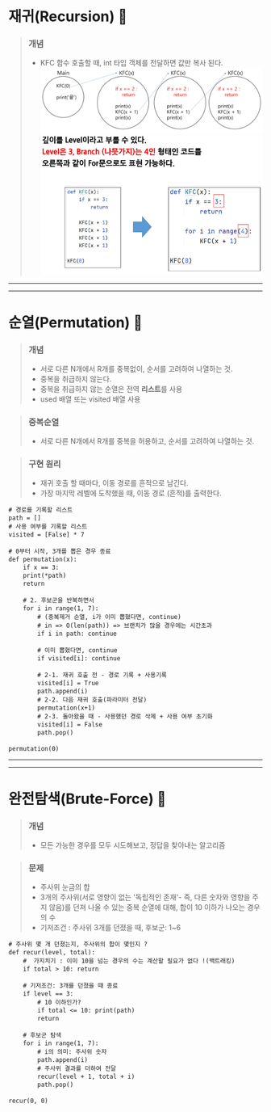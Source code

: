# 재귀(Recursion) 🎡

> ### 개념
> - KFC 함수 호출할 때, int 타입 객체를 전달하면 값만 복사 된다.
> ![img.png](img.png)
> ![img_1.png](img_1.png)

---
---

# 순열(Permutation) 🎡

> ### 개념
> -  서로 다른 N개에서 R개를 중복없이, 순서를 고려하여 나열하는 것.
> -  중복을 취급하지 않는다.
> -  중복을 취급하지 않는 순열은 전역 **리스트**를 사용
> -  used 배열 또는 visited 배열 사용

> ### 중복순열
> - 서로 다른 N개에서 R개를 중복을 허용하고, 순서를 고려하여 나열하는 것.

> ### 구현 원리
> - 재귀 호출 할 때마다, 이동 경로를 흔적으로 남긴다.
> - 가장 마지막 레벨에 도착했을 때, 이동 경로 (흔적)를 출력한다.

```
# 경로를 기록할 리스트
path = [] 
# 사용 여부를 기록할 리스트
visited = [False] * 7

# 0부터 시작, 3개를 뽑은 경우 종료
def permutation(x):
    if x == 3:
    print(*path)
    return
    
    # 2. 후보군을 반복하면서
    for i in range(1, 7):
        # (중복제거 순열, i가 이미 뽑혔다면, continue)
        # in => O(len(path)) => 브랜치가 많을 경우에는 시간초과    
        if i in path: continue
    
        # 이미 뽑혔다면, continue
        if visited[i]: continue
    
        # 2-1. 재귀 호출 전 - 경로 기록 + 사용기록
        visited[i] = True
        path.append(i)
        # 2-2. 다음 재귀 호출(파라미터 전달)
        permutation(x+1)
        # 2-3. 돌아왔을 때 - 사용했던 경로 삭제 + 사용 여부 초기화
        visited[i] = False
        path.pop()

permutation(0)
```
---
---
# 완전탐색(Brute-Force) 🎡

> ### 개념
> - 모든 가능한 경우를 모두 시도해보고, 정답을 찾아내는 알고리즘

> ### 문제
> - 주사위 눈금의 합
> - 3개의 주사위(서로 영향이 없는 '독립적인 존재'- 즉, 다른 숫자와 영향을 주지 않음)를 던져 나올 수 있는 중복 순열에 대해, 합이 10 이하가 나오는 경우의 수
> - 기저조건 : 주사위 3개를 던졌을 때, 후보군: 1~6

```
# 주사위 몇 개 던졌는지, 주사위의 합이 몇인지 ?
def recur(level, total):
    #  가지치기 : 이미 10을 넘는 경우의 수는 계산할 필요가 없다 !(백트래킹)
    if total > 10: return
    
    # 기저조건: 3개를 던졌을 때 종료
    if level == 3:
        # 10 이하인가?
        if total <= 10: print(path)
        return
        
    # 후보군 탐색
    for i in range(1, 7):
        # i의 의미: 주사위 숫자
        path.append(i)
        # 주사위 결과를 더하여 전달
        recur(level + 1, total + i)
        path.pop()

recur(0, 0)
```